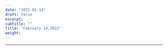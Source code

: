 ```yaml
---
date: "2022-02-14"
draft: false
excerpt: 
subtitle: ""
title: 'February 14,2022'
weight: 
---
```




<!--![](20220213_000013.png)

[article](https://www.investing.com/analysis/3-stocks-to-watch-in-the-coming-week-nvidia-cisco-systems-airbnb-200617843) -->
****
